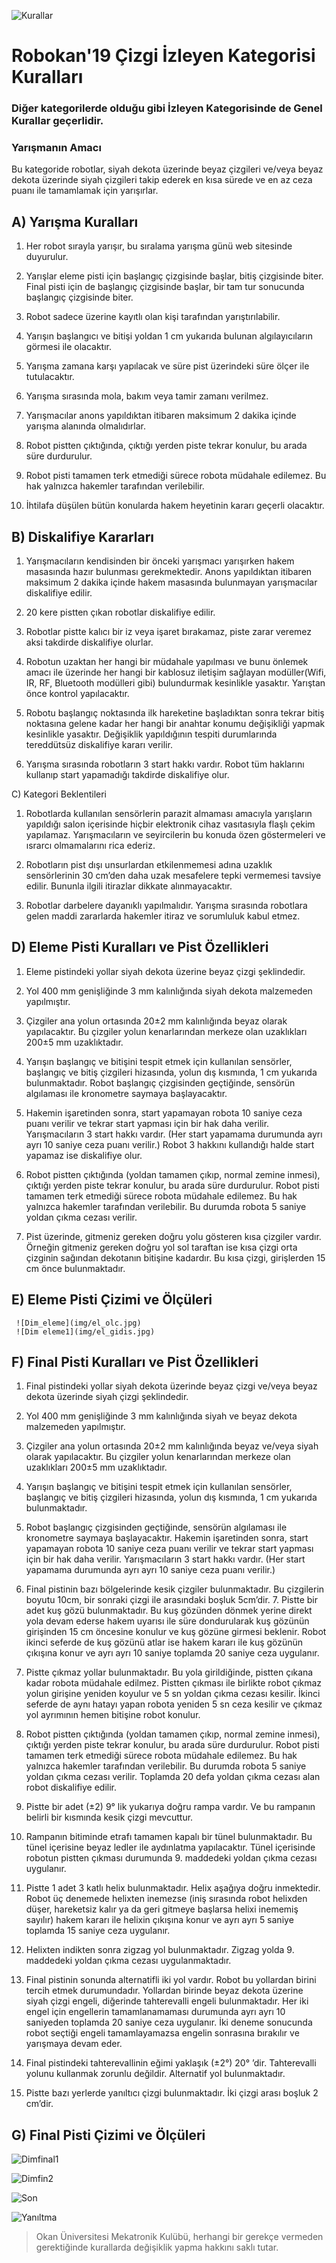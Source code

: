 ![Kurallar](img/genel.png)

# Robokan'19 Çizgi İzleyen Kategorisi Kuralları

### Diğer kategorilerde olduğu gibi İzleyen Kategorisinde de Genel Kurallar geçerlidir.

 ### Yarışmanın Amacı
   Bu kategoride robotlar, siyah dekota üzerinde beyaz çizgileri ve/veya beyaz dekota üzerinde siyah çizgileri takip ederek en kısa sürede ve en az ceza puanı ile tamamlamak için yarışırlar.
   
   
 ## A)	Yarışma Kuralları
  1.	Her robot sırayla yarışır, bu sıralama yarışma günü web sitesinde duyurulur.

  2.	Yarışlar eleme pisti için başlangıç çizgisinde başlar, bitiş çizgisinde biter. Final pisti için de başlangıç çizgisinde başlar, bir tam tur sonucunda başlangıç çizgisinde biter.

  3.	Robot sadece üzerine kayıtlı olan kişi tarafından yarıştırılabilir.

  4.	Yarışın	başlangıcı	ve	bitişi	yoldan	1	cm	yukarıda	bulunan algılayıcıların görmesi ile olacaktır.

  5.	Yarışma zamana karşı yapılacak ve süre pist üzerindeki süre ölçer ile tutulacaktır.

  6.	Yarışma sırasında mola, bakım veya tamir zamanı verilmez.
  7.	Yarışmacılar anons yapıldıktan itibaren maksimum 2 dakika içinde yarışma alanında olmalıdırlar.
  8.	Robot pistten çıktığında, çıktığı yerden piste tekrar konulur, bu arada süre durdurulur.

  9.	Robot	pisti	tamamen	terk	etmediği	sürece	robota	müdahale edilemez. Bu hak yalnızca hakemler tarafından verilebilir.

  10.	İhtilafa düşülen bütün konularda hakem heyetinin kararı geçerli olacaktır.
    
    
 ## B)	Diskalifiye Kararları
    
  1.	Yarışmacıların kendisinden bir önceki yarışmacı yarışırken hakem masasında hazır bulunması gerekmektedir. Anons yapıldıktan itibaren maksimum 2 dakika içinde hakem masasında bulunmayan yarışmacılar diskalifiye edilir.

  2.	20 kere pistten çıkan robotlar diskalifiye edilir.

  3.	Robotlar pistte kalıcı bir iz veya işaret bırakamaz, piste zarar  veremez aksi takdirde diskalifiye olurlar.

  4.	Robotun uzaktan her hangi bir müdahale yapılması ve bunu önlemek amacı ile üzerinde her hangi bir kablosuz iletişim sağlayan modüller(Wifi, IR, RF, Bluetooth modülleri gibi) bulundurmak kesinlikle yasaktır. Yarıştan önce kontrol yapılacaktır.
  5.	Robotu başlangıç noktasında ilk hareketine başladıktan sonra tekrar bitiş noktasına gelene kadar her hangi bir anahtar konumu değişikliği yapmak kesinlikle yasaktır. Değişiklik yapıldığının tespiti durumlarında tereddütsüz diskalifiye kararı verilir.

  6.	Yarışma sırasında robotların 3 start hakkı vardır. Robot  tüm haklarını kullanıp start yapamadığı takdirde diskalifiye olur.

  C)	Kategori Beklentileri
  1.	Robotlarda kullanılan sensörlerin parazit almaması amacıyla yarışların yapıldığı salon içerisinde hiçbir  elektronik  cihaz vasıtasıyla flaşlı çekim yapılamaz. Yarışmacıların ve seyircilerin bu konuda özen göstermeleri ve ısrarcı olmamalarını rica ederiz.

  2.	Robotların pist dışı unsurlardan etkilenmemesi adına uzaklık sensörlerinin 30 cm’den daha uzak mesafelere tepki vermemesi tavsiye edilir. Bununla ilgili itirazlar dikkate alınmayacaktır.

  3.	Robotlar darbelere dayanıklı yapılmalıdır. Yarışma sırasında robotlara gelen maddi zararlarda hakemler itiraz ve  sorumluluk  kabul etmez.
    
    
    
 ## D)	Eleme Pisti Kuralları ve Pist Özellikleri
    
  1.	Eleme pistindeki yollar siyah dekota üzerine beyaz çizgi şeklindedir.
  2.	Yol 400 mm genişliğinde 3 mm kalınlığında siyah dekota malzemeden yapılmıştır.

  3.	Çizgiler ana yolun ortasında 20±2 mm kalınlığında beyaz olarak yapılacaktır. Bu çizgiler yolun kenarlarından merkeze olan uzaklıkları 200±5 mm uzaklıktadır.

  4.	Yarışın başlangıç ve bitişini tespit etmek için kullanılan sensörler, başlangıç ve bitiş çizgileri hizasında, yolun dış kısmında, 1 cm yukarıda bulunmaktadır. Robot başlangıç çizgisinden geçtiğinde, sensörün algılaması ile kronometre saymaya başlayacaktır.

  5.	Hakemin işaretinden sonra, start yapamayan robota 10 saniye ceza puanı verilir ve tekrar start yapması için bir hak daha verilir. Yarışmacıların 3 start hakkı vardır. (Her start yapamama durumunda ayrı ayrı 10 saniye ceza puanı verilir.) Robot 3 hakkını kullandığı halde start yapamaz ise diskalifiye olur.

  6.	Robot pistten çıktığında (yoldan tamamen çıkıp, normal zemine inmesi), çıktığı yerden piste tekrar konulur, bu arada  süre  durdurulur. Robot pisti tamamen terk etmediği sürece robota müdahale edilemez. Bu hak yalnızca hakemler tarafından verilebilir. Bu durumda robota 5 saniye yoldan çıkma cezası verilir.

  7.	Pist üzerinde, gitmeniz gereken doğru yolu gösteren kısa çizgiler vardır. Örneğin gitmeniz gereken doğru yol sol taraftan ise kısa çizgi orta çizginin sağından dekotanın bitişine kadardır. Bu kısa çizgi, girişlerden 15 cm önce bulunmaktadır.
  
  ## E)	Eleme Pisti Çizimi ve Ölçüleri
     ![Dim_eleme](img/el_olc.jpg)
     ![Dim eleme1](img/el_gidis.jpg)
  
  ## F)	Final Pisti Kuralları ve Pist Özellikleri
  1.	Final pistindeki yollar siyah dekota üzerinde beyaz çizgi ve/veya beyaz dekota üzerinde siyah çizgi şeklindedir.

  2.	Yol 400 mm genişliğinde 3 mm kalınlığında siyah ve beyaz dekota malzemeden yapılmıştır.

  3.	Çizgiler ana yolun ortasında 20±2 mm kalınlığında beyaz ve/veya siyah olarak yapılacaktır. Bu çizgiler yolun kenarlarından merkeze olan uzaklıkları 200±5 mm uzaklıktadır.

  4.	Yarışın başlangıç ve bitişini tespit etmek için kullanılan sensörler, başlangıç ve bitiş çizgileri hizasında, yolun dış kısmında, 1 cm yukarıda bulunmaktadır.

  5.	Robot başlangıç çizgisinden geçtiğinde, sensörün algılaması ile kronometre saymaya başlayacaktır. Hakemin işaretinden sonra, start yapamayan robota 10 saniye ceza puanı verilir ve tekrar start  yapması için bir hak daha verilir. Yarışmacıların 3 start hakkı vardır. (Her start yapamama durumunda ayrı ayrı 10 saniye ceza puanı verilir.)

  6.	Final pistinin bazı bölgelerinde kesik çizgiler bulunmaktadır. Bu çizgilerin boyutu 10cm, bir sonraki çizgi ile arasındaki boşluk 5cm’dir.
    7.	Pistte bir adet kuş gözü bulunmaktadır. Bu kuş gözünden dönmek yerine direkt yola devam ederse hakem uyarısı ile süre dondurularak kuş gözünün girişinden 15 cm öncesine konulur ve kuş gözüne girmesi beklenir. Robot ikinci seferde de kuş gözünü atlar ise hakem kararı ile kuş gözünün çıkışına konur ve ayrı ayrı 10 saniye toplamda 20 saniye ceza uygulanır.

  8.	Pistte çıkmaz yollar bulunmaktadır. Bu yola girildiğinde, pistten çıkana kadar robota müdahale edilmez. Pistten çıkması ile birlikte robot çıkmaz yolun girişine yeniden koyulur ve 5 sn yoldan çıkma cezası kesilir. İkinci seferde de aynı hatayı yapan robota  yeniden  5 sn ceza kesilir ve çıkmaz yol ayrımının hemen bitişine robot konulur.

  9.	Robot pistten çıktığında (yoldan tamamen çıkıp, normal zemine inmesi), çıktığı yerden piste tekrar konulur, bu arada  süre  durdurulur. Robot pisti tamamen terk etmediği sürece robota müdahale edilemez. Bu hak yalnızca hakemler tarafından verilebilir. Bu durumda robota 5 saniye yoldan çıkma cezası verilir. Toplamda 20 defa yoldan çıkma cezası alan robot diskalifiye edilir.


  10.	Pistte bir adet (±2) 9° lik yukarıya doğru rampa vardır. Ve bu rampanın belirli bir kısmında kesik çizgi mevcuttur.

  11.	Rampanın bitiminde etrafı tamamen kapalı bir tünel bulunmaktadır. Bu tünel içerisine beyaz ledler ile aydınlatma yapılacaktır. Tünel içerisinde robotun pistten çıkması durumunda 9. maddedeki yoldan çıkma cezası uygulanır.

  12.	Pistte 1 adet 3 katlı helix bulunmaktadır. Helix aşağıya doğru inmektedir. Robot üç denemede helixten inemezse (iniş sırasında robot helixden düşer, hareketsiz kalır ya da geri gitmeye başlarsa helixi inememiş sayılır) hakem kararı ile helixin çıkışına konur ve ayrı ayrı 5 saniye toplamda 15 saniye ceza uygulanır. 

  13.	Helixten indikten sonra zigzag yol bulunmaktadır. Zigzag yolda 9. maddedeki yoldan çıkma cezası uygulanmaktadır.

  14.	 Final pistinin sonunda alternatifli iki  yol vardır. Robot bu yollardan birini tercih etmek durumundadır. Yollardan birinde beyaz dekota üzerine siyah çizgi engeli, diğerinde tahterevalli engeli bulunmaktadır. Her iki engel için engellerin tamamlanamaması durumunda ayrı ayrı 10 saniyeden toplamda 20 saniye ceza uygulanır. İki deneme sonucunda robot seçtiği engeli tamamlayamazsa engelin sonrasına bırakılır ve yarışmaya devam eder. 

  15.	Final pistindeki tahterevallinin eğimi yaklaşık (±2°) 20° ’dir. Tahterevalli yolunu  kullanmak  zorunlu değildir. Alternatif yol bulunmaktadır.
  16.	Pistte bazı yerlerde yanıltıcı çizgi bulunmaktadır. İki çizgi arası boşluk 2 cm’dir.
  
  ## G) Final Pisti Çizimi ve Ölçüleri
  
  
  
  
  ![Dimfinal1](img/fin-olc.jpg)
  
  
  
  
  
  
  
  
  
  ![Dimfin2](img/fin-gidis.jpg)
  





  
  ![Son](img/tahtabeyaz.jpeg)
  
  
  
  
 
  
  
  
  ![Yanıltma](img/sasirt.png)
  
  
  
  
  
  
  
  
  
  
  
  
  
  
  
  
  
  
  
  
  
  
  
  
  
  

> Okan Üniversitesi Mekatronik Kulübü, herhangi bir gerekçe vermeden gerektiğinde kurallarda değişiklik yapma hakkını saklı tutar.
